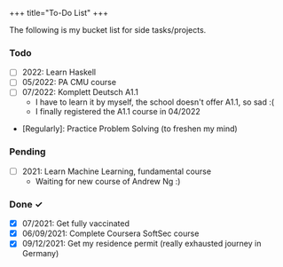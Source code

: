 +++
title="To-Do List"
+++

The following is my bucket list for side tasks/projects.

### Todo
- [ ] 2022: Learn Haskell
- [ ] 05/2022: PA CMU course
- [ ] 07/2022: Komplett Deutsch A1.1
  - I have to learn it by myself, the school doesn't offer A1.1, so sad :(
  - I finally registered the A1.1 course in 04/2022
- [Regularly]: Practice Problem Solving (to freshen my mind)

### Pending
- [ ] 2021: Learn Machine Learning, fundamental course
  - Waiting for new course of Andrew Ng :)

### Done ✓
- [x] 07/2021: Get fully vaccinated
- [x] 06/09/2021: Complete Coursera SoftSec course
- [x] 09/12/2021: Get my residence permit (really exhausted journey in Germany)
